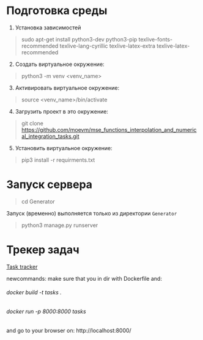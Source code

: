 <h1>Подготовка среды</h1>

1) Установка зависимостей 
> sudo apt-get install python3-dev python3-pip texlive-fonts-recommended texlive-lang-cyrillic texlive-latex-extra texlive-latex-recommended

2) Создать виртуальное окружение:
> python3 -m venv <venv_name>

3) Активировать виртуальное окружение:
> source <venv_name>/bin/activate

4) Загрузить проект в это окружение:
> git clone https://github.com/moevm/mse_functions_interpolation_and_numerical_integration_tasks.git

5) Установить виртуальное окружение: 
> pip3 install -r requirments.txt



<h1>Запуск сервера</h1>

> cd Generator 

Запуск (временно) выполняется только из директории `Generator`

> python3 manage.py runserver


<h1>Трекер задач</h1>

[Task tracker](https://github.com/moevm/mse_functions_interpolation_and_numerical_integration_tasks/projects/1?add_cards_query=is%3Aopen)

newcommands:
make sure that you in dir with Dockerfile and:
<h6>docker build -t tasks .</h6>
<h6>docker run -p 8000:8000 tasks</h6>

and go to your browser on: http://localhost:8000/
